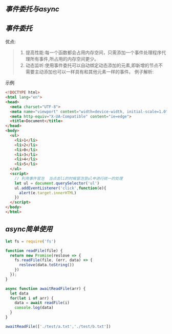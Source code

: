 ## *事件委托与async*

## *事件委托*

优点:

> 1. 提高性能:每一个函数都会占用内存空间，只需添加一个事件处理程序代理所有事件,所占用的内存空间更少。
> 2. 动态监听:使用事件委托可以自动绑定动态添加的元素,即新增的节点不需要主动添加也可以一样具有和其他元素一样的事件。
>    例子解析: 

示例

```html
<!DOCTYPE html>
<html lang="en">
<head>
  <meta charset="UTF-8">
  <meta name="viewport" content="width=device-width, initial-scale=1.0">
  <meta http-equiv="X-UA-Compatible" content="ie=edge">
  <title>Document</title>
</head>
<body>
  <ul>
    <li>1</li>
    <li>2</li>
    <li>0</li>
    <li>3</li>
    <li>4</li>
    <li>5</li>
  </ul>
  <script>
    // 利用事件冒泡  当点击li的时候冒泡至ul中进行统一的处理
    let ul = document.querySelector('ul')
    ul.addEventListener('click',function(e){
      alert(e.target.innerHTML)
    })
  </script>
</body>
</html>
```

## *async简单使用*

```js
let fs = require('fs')

function readFile(file) {
  return new Promise(reslove => {
    fs.readFile(file, (err, data) => {
      reslove(data.toString())
    })
  });
}

async function awaitReadFile(arr) {
  let data
  for(let i of arr) {
    data = await readFile(i)
    console.log(data)
  }
}

awaitReadFile(['./test/a.txt','./test/b.txt'])
```



